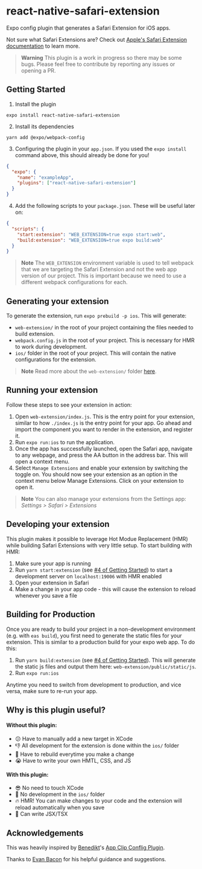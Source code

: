 # react-native-safari-extension

Expo config plugin that generates a Safari Extension for iOS apps.

Not sure what Safari Extensions are? Check out [Apple's Safari Extension documentation](https://developer.apple.com/safari/extensions/) to learn more.

> **Warning** This plugin is a work in progress so there may be some bugs. Please feel free to contribute by reporting any issues or opening a PR.

## Getting Started

1. Install the plugin

```console
expo install react-native-safari-extension
```

2. Install its dependencies

```console
yarn add @expo/webpack-config
```

3. Configuring the plugin in your `app.json`. If you used the `expo install` command above, this should already be done for you!

```json
{
  "expo": {
    "name": "exampleApp",
    "plugins": ["react-native-safari-extension"]
  }
}
```

4. Add the following scripts to your `package.json`. These will be useful later on:

```json
{
  "scripts": {
    "start:extension": "WEB_EXTENSION=true expo start:web",
    "build:extension": "WEB_EXTENSION=true expo build:web"
  }
}
```

> **Note** The `WEB_EXTENSION` environment variable is used to tell webpack that we are targeting the Safari Extension and not the web app version of our project. This is important because we need to use a different webpack configurations for each.

## Generating your extension

To generate the extension, run `expo prebuild -p ios`. This will generate:

- `web-extension/` in the root of your project containing the files needed to build extension.
- `webpack.config.js` in the root of your project. This is necessary for HMR to work during development.
- `ios/` folder in the root of your project. This will contain the native configurations for the extension.

> **Note** Read more about the `web-extension/` folder [here](./web-extension/README.md).

## Running your extension

Follow these steps to see your extension in action:

1. Open `web-extension/index.js`. This is the entry point for your extension, similar to how `./index.js` is the entry point for your app. Go ahead and import the component you want to render in the extension, and register it.
2. Run `expo run:ios` to run the application.
3. Once the app has successfully launched, open the Safari app, navigate to any webpage, and press the AA button in the address bar. This will open a context menu.
4. Select `Manage Extensions` and enable your extension by switching the toggle on. You should now see your extension as an option in the context menu below Manage Extensions. Click on your extension to open it.

> **Note** You can also manage your extensions from the Settings app: _Settings > Safari > Extensions_

## Developing your extension

This plugin makes it possible to leverage Hot Modue Replacement (HMR) while building Safari Extensions with very little setup. To start building with HMR:

1. Make sure your app is running
2. Run `yarn start:extension` (see [#4 of Getting Started](#getting-started)) to start a development server on `localhost:19006` with HMR enabled
3. Open your extension in Safari
4. Make a change in your app code - this will cause the extension to reload whenever you save a file

## Building for Production

Once you are ready to build your project in a non-development environment (e.g. with `eas build`), you first need to generate the static files for your extension. This is similar to a production build for your expo web app. To do this:

1. Run `yarn build:extension` (see [#4 of Getting Started](#getting-started)). This will generate the static js files and output them here: `web-extension/public/static/js`.
2. Run `expo run:ios`

Anytime you need to switch from development to production, and vice versa, make sure to re-run your app.

## Why is this plugin useful?

#### Without this plugin:

- :confused: Have to manually add a new target in XCode
- :-1: All development for the extension is done within the `ios/` folder
- :snail: Have to rebuild everytime you make a change
- :sob: Have to write your own HMTL, CSS, and JS

#### With this plugin:

- :sunglasses: No need to touch XCode
- :raised_hands: No development in the `ios/` folder
- :fire: HMR! You can make changes to your code and the extension will reload automatically when you save
- :tada: Can write JSX/TSX

## Acknowledgements

This was heavily inspired by [Benedikt](https://twitter.com/bndkt)'s [App Clip Conflig Plugin](https://github.com/bndkt/react-native-app-clip).

Thanks to [Evan Bacon](https://twitter.com/Baconbrix) for his helpful guidance and suggestions.
